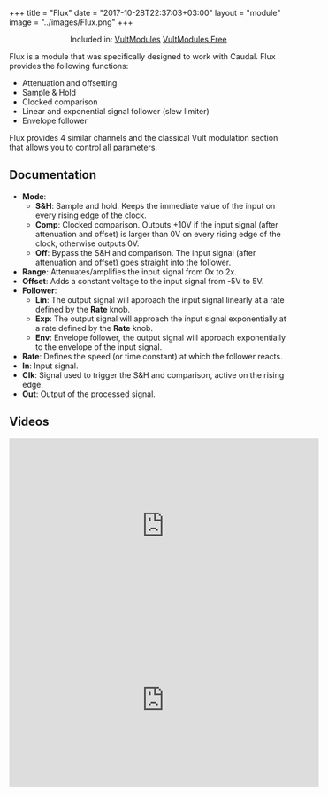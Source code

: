 +++
title = "Flux"
date = "2017-10-28T22:37:03+03:00"
layout = "module"
image = "../images/Flux.png"
+++

<center>Included in: <a href="/premium/" class="btn btn-primary" role="button">VultModules</a> <a href="/free/" class="btn btn-primary" role="button">VultModules Free</a> </center>


Flux is a module that was specifically designed to work with Caudal. Flux provides the following functions:

- Attenuation and offsetting
- Sample & Hold
- Clocked comparison
- Linear and exponential signal follower (slew limiter)
- Envelope follower

Flux provides 4 similar channels and the classical Vult modulation section that allows you to control all parameters.


## Documentation
- **Mode**:
   - **S&H**: Sample and hold. Keeps the immediate value of the input on every rising edge of the clock.
   - **Comp**: Clocked comparison. Outputs +10V if the input signal (after attenuation and offset) is larger than 0V on every rising edge of the clock, otherwise outputs 0V.
   - **Off**: Bypass the S&H and comparison. The input signal (after attenuation and offset) goes straight into the follower.
- **Range**: Attenuates/amplifies the input signal from 0x to 2x.
- **Offset**: Adds a constant voltage to the input signal from -5V to 5V.
- **Follower**:
   - **Lin**: The output signal will approach the input signal linearly at a rate defined by the **Rate** knob.
   - **Exp**: The output signal will approach the input signal exponentially at a rate defined by the **Rate** knob.
   - **Env**: Envelope follower, the output signal will approach exponentially to the envelope of the input signal.
- **Rate**: Defines the speed (or time constant) at which the follower reacts.
- **In**: Input signal.
- **Clk**: Signal used to trigger the S&H and comparison, active on the rising edge.
- **Out**: Output of the processed signal.

## Videos

<iframe width="560" height="315" src="https://www.youtube.com/embed/x-ddYFdtANc" frameborder="0" gesture="media" allow="encrypted-media" allowfullscreen></iframe>

<iframe width="560" height="315" src="https://www.youtube.com/embed/tpdsrrSGmGM" frameborder="0" allow="autoplay; encrypted-media" allowfullscreen></iframe>
